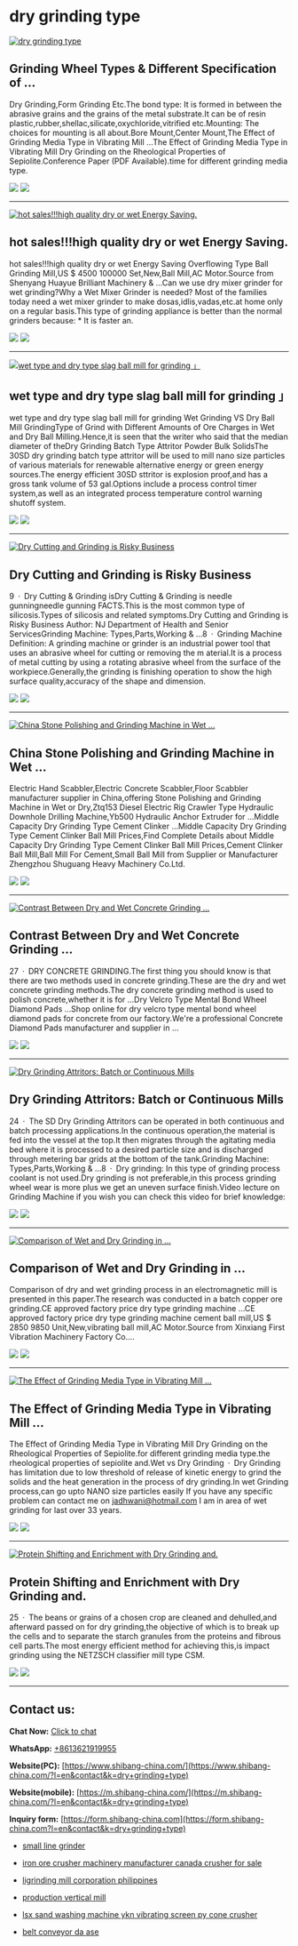 # dry grinding type

<a href="https://swt.shibang-china.com/?l=en&img&k=dry+grinding+type" target="_blank">![dry grinding type](http://static.shibang-china.com/all-800x300/194.jpg)</a>

## Grinding Wheel Types &amp; Different Specification of …
Dry Grinding,Form Grinding Etc.The bond type: It is formed in between the abrasive grains and the grains of the metal substrate.It can be of resin plastic,rubber,shellac,silicate,oxychloride,vitrified etc.Mounting: The choices for mounting is all about.Bore Mount,Center Mount,The Effect of Grinding Media Type in Vibrating Mill …The Effect of Grinding Media Type in Vibrating Mill Dry Grinding on the Rheological Properties of Sepiolite.Conference Paper (PDF Available).time for different grinding media type.


<a href="https://whatsapp.shibangsoft.com/WhatsApp.php" target="_blank" title="WhatsApp">![](http://static.shibang-china.com/icon/whatsapp.png)</a> <a href="https://swt.shibang-china.com/?l=en&icon&k=dry+grinding+type" target="_blank">![](http://static.shibang-china.com/icon/chat-en.png)</a>

---

<a href="https://swt.shibang-china.com/?l=en&img&k=dry+grinding+type" target="_blank">![hot sales!!!high quality dry or wet Energy Saving.](http://static.shibang-china.com/all-800x300/1093.jpg)</a>

## hot sales!!!high quality dry or wet Energy Saving.
hot sales!!!high quality dry or wet Energy Saving Overflowing Type Ball Grinding Mill,US $ 4500 100000 Set,New,Ball Mill,AC Motor.Source from Shenyang Huayue Brilliant Machinery &amp; …Can we use dry mixer grinder for wet grinding?Why a Wet Mixer Grinder is needed? Most of the families today need a wet mixer grinder to make dosas,idlis,vadas,etc.at home only on a regular basis.This type of grinding appliance is better than the normal grinders because: * It is faster an.


<a href="https://whatsapp.shibangsoft.com/WhatsApp.php" target="_blank" title="WhatsApp">![](http://static.shibang-china.com/icon/whatsapp.png)</a> <a href="https://swt.shibang-china.com/?l=en&icon&k=dry+grinding+type" target="_blank">![](http://static.shibang-china.com/icon/chat-en.png)</a>

---

<a href="https://swt.shibang-china.com/?l=en&img&k=dry+grinding+type" target="_blank">![wet type and dry type slag ball mill for grinding 」](http://static.shibang-china.com/all-800x300/995.jpg)</a>

## wet type and dry type slag ball mill for grinding 」
wet type and dry type slag ball mill for grinding Wet Grinding VS Dry Ball Mill GrindingType of Grind with Different Amounts of Ore Charges in Wet and Dry Ball Milling.Hence,it is seen that the writer who said that the median diameter of theDry Grinding Batch Type Attritor Powder Bulk SolidsThe 30SD dry grinding batch type attritor will be used to mill nano size particles of various materials for renewable alternative energy or green energy sources.The energy efficient 30SD sttritor is explosion proof,and has a gross tank volume of 53 gal.Options include a process control timer system,as well as an integrated process temperature control warning shutoff system.


<a href="https://whatsapp.shibangsoft.com/WhatsApp.php" target="_blank" title="WhatsApp">![](http://static.shibang-china.com/icon/whatsapp.png)</a> <a href="https://swt.shibang-china.com/?l=en&icon&k=dry+grinding+type" target="_blank">![](http://static.shibang-china.com/icon/chat-en.png)</a>

---

<a href="https://swt.shibang-china.com/?l=en&img&k=dry+grinding+type" target="_blank">![Dry Cutting and Grinding is Risky Business](http://static.shibang-china.com/all-800x300/43.jpg)</a>

## Dry Cutting and Grinding is Risky Business
9&ensp;&#0183;&ensp;Dry Cutting &amp; Grinding isDry Cutting &amp; Grinding is needle gunningneedle gunning FACTS.This is the most common type of silicosis.Types of silicosis and related symptoms.Dry Cutting and Grinding is Risky Business Author: NJ Department of Health and Senior ServicesGrinding Machine: Types,Parts,Working &amp; …8&ensp;&#0183;&ensp;Grinding Machine Definition: A grinding machine or grinder is an industrial power tool that uses an abrasive wheel for cutting or removing the m aterial.It is a process of metal cutting by using a rotating abrasive wheel from the surface of the workpiece.Generally,the grinding is finishing operation to show the high surface quality,accuracy of the shape and dimension.


<a href="https://whatsapp.shibangsoft.com/WhatsApp.php" target="_blank" title="WhatsApp">![](http://static.shibang-china.com/icon/whatsapp.png)</a> <a href="https://swt.shibang-china.com/?l=en&icon&k=dry+grinding+type" target="_blank">![](http://static.shibang-china.com/icon/chat-en.png)</a>

---

<a href="https://swt.shibang-china.com/?l=en&img&k=dry+grinding+type" target="_blank">![China Stone Polishing and Grinding Machine in Wet …](http://static.shibang-china.com/all-800x300/349.jpg)</a>

## China Stone Polishing and Grinding Machine in Wet …
Electric Hand Scabbler,Electric Concrete Scabbler,Floor Scabbler manufacturer supplier in China,offering Stone Polishing and Grinding Machine in Wet or Dry,Ztq153 Diesel Electric Rig Crawler Type Hydraulic Downhole Drilling Machine,Yb500 Hydraulic Anchor Extruder for …Middle Capacity Dry Grinding Type Cement Clinker …Middle Capacity Dry Grinding Type Cement Clinker Ball Mill Prices,Find Complete Details about Middle Capacity Dry Grinding Type Cement Clinker Ball Mill Prices,Cement Clinker Ball Mill,Ball Mill For Cement,Small Ball Mill from Supplier or Manufacturer Zhengzhou Shuguang Heavy Machinery Co.Ltd.


<a href="https://whatsapp.shibangsoft.com/WhatsApp.php" target="_blank" title="WhatsApp">![](http://static.shibang-china.com/icon/whatsapp.png)</a> <a href="https://swt.shibang-china.com/?l=en&icon&k=dry+grinding+type" target="_blank">![](http://static.shibang-china.com/icon/chat-en.png)</a>

---

<a href="https://swt.shibang-china.com/?l=en&img&k=dry+grinding+type" target="_blank">![Contrast Between Dry and Wet Concrete Grinding …](http://static.shibang-china.com/all-800x300/175.jpg)</a>

## Contrast Between Dry and Wet Concrete Grinding …
27&ensp;&#0183;&ensp;DRY CONCRETE GRINDING.The first thing you should know is that there are two methods used in concrete grinding.These are the dry and wet concrete grinding methods.The dry concrete grinding method is used to polish concrete,whether it is for …Dry Velcro Type Mental Bond Wheel Diamond Pads …Shop online for dry velcro type mental bond wheel diamond pads for concrete from our factory.We're a professional Concrete Diamond Pads manufacturer and supplier in …


<a href="https://whatsapp.shibangsoft.com/WhatsApp.php" target="_blank" title="WhatsApp">![](http://static.shibang-china.com/icon/whatsapp.png)</a> <a href="https://swt.shibang-china.com/?l=en&icon&k=dry+grinding+type" target="_blank">![](http://static.shibang-china.com/icon/chat-en.png)</a>

---

<a href="https://swt.shibang-china.com/?l=en&img&k=dry+grinding+type" target="_blank">![Dry Grinding Attritors: Batch or Continuous Mills](http://static.shibang-china.com/all-800x300/552.jpg)</a>

## Dry Grinding Attritors: Batch or Continuous Mills
24&ensp;&#0183;&ensp;The SD Dry Grinding Attritors can be operated in both continuous and batch processing applications.In the continuous operation,the material is fed into the vessel at the top.It then migrates through the agitating media bed where it is processed to a desired particle size and is discharged through metering bar grids at the bottom of the tank.Grinding Machine: Types,Parts,Working &amp; …8&ensp;&#0183;&ensp;Dry grinding: In this type of grinding process coolant is not used.Dry grinding is not preferable,in this process grinding wheel wear is more plus we get an uneven surface finish.Video lecture on Grinding Machine if you wish you can check this video for brief knowledge:


<a href="https://whatsapp.shibangsoft.com/WhatsApp.php" target="_blank" title="WhatsApp">![](http://static.shibang-china.com/icon/whatsapp.png)</a> <a href="https://swt.shibang-china.com/?l=en&icon&k=dry+grinding+type" target="_blank">![](http://static.shibang-china.com/icon/chat-en.png)</a>

---

<a href="https://swt.shibang-china.com/?l=en&img&k=dry+grinding+type" target="_blank">![Comparison of Wet and Dry Grinding in …](http://static.shibang-china.com/all-800x300/476.jpg)</a>

## Comparison of Wet and Dry Grinding in …
Comparison of dry and wet grinding process in an electromagnetic mill is presented in this paper.The research was conducted in a batch copper ore grinding.CE approved factory price dry type grinding machine …CE approved factory price dry type grinding machine cement ball mill,US $ 2850 9850 Unit,New,vibrating ball mill,AC Motor.Source from Xinxiang First Vibration Machinery Factory Co.…


<a href="https://whatsapp.shibangsoft.com/WhatsApp.php" target="_blank" title="WhatsApp">![](http://static.shibang-china.com/icon/whatsapp.png)</a> <a href="https://swt.shibang-china.com/?l=en&icon&k=dry+grinding+type" target="_blank">![](http://static.shibang-china.com/icon/chat-en.png)</a>

---

<a href="https://swt.shibang-china.com/?l=en&img&k=dry+grinding+type" target="_blank">![The Effect of Grinding Media Type in Vibrating Mill …](http://static.shibang-china.com/all-800x300/1430.jpg)</a>

## The Effect of Grinding Media Type in Vibrating Mill …
The Effect of Grinding Media Type in Vibrating Mill Dry Grinding on the Rheological Properties of Sepiolite.for different grinding media type.the rheological properties of sepiolite and.Wet vs Dry Grinding&ensp;&#0183;&ensp;Dry Grinding has limitation due to low threshold of release of kinetic energy to grind the solids and the heat generation in the process of dry grinding.In wet Grinding process,can go upto NANO size particles easily If you have any specific problem can contact me on jadhwani@hotmail.com I am in area of wet grinding for last over 33 years.


<a href="https://whatsapp.shibangsoft.com/WhatsApp.php" target="_blank" title="WhatsApp">![](http://static.shibang-china.com/icon/whatsapp.png)</a> <a href="https://swt.shibang-china.com/?l=en&icon&k=dry+grinding+type" target="_blank">![](http://static.shibang-china.com/icon/chat-en.png)</a>

---

<a href="https://swt.shibang-china.com/?l=en&img&k=dry+grinding+type" target="_blank">![Protein Shifting and Enrichment with Dry Grinding and.](http://static.shibang-china.com/all-800x300/1218.jpg)</a>

## Protein Shifting and Enrichment with Dry Grinding and.
25&ensp;&#0183;&ensp;The beans or grains of a chosen crop are cleaned and dehulled,and afterward passed on for dry grinding,the objective of which is to break up the cells and to separate the starch granules from the proteins and fibrous cell parts.The most energy efficient method for achieving this,is impact grinding using the NETZSCH classifier mill type CSM.

<a href="https://whatsapp.shibangsoft.com/WhatsApp.php" target="_blank" title="WhatsApp">![](http://static.shibang-china.com/icon/whatsapp.png)</a> <a href="https://swt.shibang-china.com/?l=en&icon&k=dry+grinding+type" target="_blank">![](http://static.shibang-china.com/icon/chat-en.png)</a>

---
## Contact us:

**Chat Now:** [Click to chat](https://swt.shibang-china.com?l=en&contact&k=dry+grinding+type)

**WhatsApp:**  [+8613621919955](https://whatsapp.shibangsoft.com/WhatsApp.php)

**Website(PC):** [https://www.shibang-china.com/](https://www.shibang-china.com/?l=en&contact&k=dry+grinding+type)

**Website(mobile):** [https://m.shibang-china.com/](https://m.shibang-china.com/?l=en&contact&k=dry+grinding+type)

**Inquiry form:** [https://form.shibang-china.com](https://form.shibang-china.com?l=en&contact&k=dry+grinding+type)

* [small line grinder](../144/small%20line%20grinder.md)

* [iron ore crusher machinery manufacturer canada crusher for sale](../146/iron%20ore%20crusher%20machinery%20manufacturer%20canada%20crusher%20for%20sale.md)

* [ligrinding mill corporation philippines](../145/ligrinding%20mill%20corporation%20philippines.md)

* [production vertical mill](../148/production%20vertical%20mill.md)

* [lsx sand washing machine ykn vibrating screen py cone crusher](../148/lsx%20sand%20washing%20machine%20ykn%20vibrating%20screen%20py%20cone%20crusher.md)

* [belt conveyor da ase](../142/belt%20conveyor%20da%20ase.md)